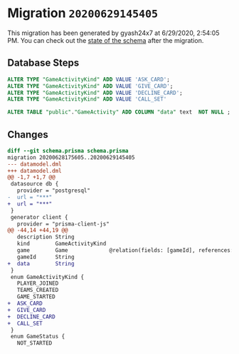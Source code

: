 # Migration `20200629145405`

This migration has been generated by gyash24x7 at 6/29/2020, 2:54:05 PM.
You can check out the [state of the schema](./schema.prisma) after the migration.

## Database Steps

```sql
ALTER TYPE "GameActivityKind" ADD VALUE 'ASK_CARD';
ALTER TYPE "GameActivityKind" ADD VALUE 'GIVE_CARD';
ALTER TYPE "GameActivityKind" ADD VALUE 'DECLINE_CARD';
ALTER TYPE "GameActivityKind" ADD VALUE 'CALL_SET'

ALTER TABLE "public"."GameActivity" ADD COLUMN "data" text  NOT NULL ;
```

## Changes

```diff
diff --git schema.prisma schema.prisma
migration 20200628175605..20200629145405
--- datamodel.dml
+++ datamodel.dml
@@ -1,7 +1,7 @@
 datasource db {
   provider = "postgresql"
-  url = "***"
+  url = "***"
 }
 generator client {
   provider = "prisma-client-js"
@@ -44,14 +44,19 @@
   description String
   kind        GameActivityKind
   game        Game             @relation(fields: [gameId], references: [id])
   gameId      String
+  data        String
 }
 enum GameActivityKind {
   PLAYER_JOINED
   TEAMS_CREATED
   GAME_STARTED
+  ASK_CARD
+  GIVE_CARD
+  DECLINE_CARD
+  CALL_SET
 }
 enum GameStatus {
   NOT_STARTED
```


